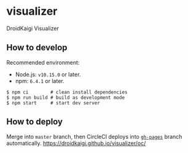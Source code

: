 # visualizer
DroidKaigi Visualizer

## How to develop

Recommended environment:
- Node.js: `v10.15.0` or later.
- npm: `6.4.1` or later.

```console
$ npm ci        # clean install dependencies
$ npm run build # build as development mode
$ npm start     # start dev server
```

## How to deploy

Merge into `master` branch, then CircleCI deploys into [`gh-pages`](https://github.com/DroidKaigi/visualizer/tree/gh-pages) branch automatically.
https://droidkaigi.github.io/visualizer/oc/
